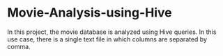 # Movie-Analysis-using-Hive
In this project, the movie database is analyzed using Hive queries. In this use case, there is a single text file in which columns are separated by comma.
